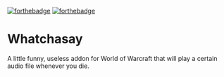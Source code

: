[![forthebadge](http://forthebadge.com/images/badges/you-didnt-ask-for-this.svg)](http://forthebadge.com) [![forthebadge](http://forthebadge.com/images/badges/powered-by-netflix.svg)](http://forthebadge.com)
# Whatchasay
A little funny, useless addon for World of Warcraft that will play a certain audio file whenever you die.
